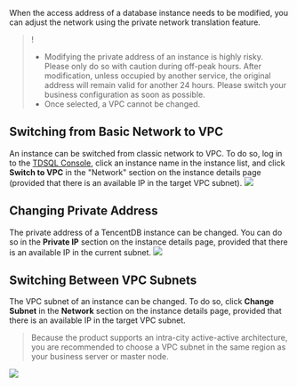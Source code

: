 When the access address of a database instance needs to be modified, you can adjust the network using the private network translation feature.

>!
>- Modifying the private address of an instance is highly risky. Please only do so with caution during off-peak hours. After modification, unless occupied by another service, the original address will remain valid for another 24 hours. Please switch your business configuration as soon as possible.
>- Once selected, a VPC cannot be changed.

## Switching from Basic Network to VPC
An instance can be switched from classic network to VPC. To do so, log in to the [TDSQL Console](https://console.cloud.tencent.com/dcdb), click an instance name in the instance list, and click **Switch to VPC** in the "Network" section on the instance details page (provided that there is an available IP in the target VPC subnet).
![](https://main.qcloudimg.com/raw/735f3699ff0b139170a34724cedeb95f.png)

## Changing Private Address
The private address of a TencentDB instance can be changed. You can do so in the **Private IP** section on the instance details page, provided that there is an available IP in the current subnet.
![](https://main.qcloudimg.com/raw/e9b50d4a729e0e8a069e6f2243634181.png)

## Switching Between VPC Subnets
The VPC subnet of an instance can be changed. To do so, click **Change Subnet** in the **Network** section on the instance details page, provided that there is an available IP in the target VPC subnet.
>Because the product supports an intra-city active-active architecture, you are recommended to choose a VPC subnet in the same region as your business server or master node.
>
![](https://main.qcloudimg.com/raw/b2f24c54b12ebdd958d0da3cdf993b5b.png)

